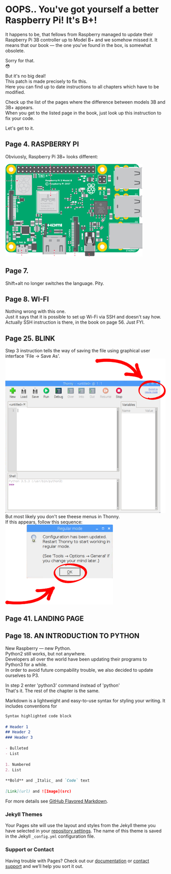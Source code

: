 # OOPS.. You've got yourself a better Raspberry Pi! It's B+!

It happens to be, that fellows from Raspberry managed to update their Raspberry Pi 3B controller up to Model B+ and we somehow missed it. It means that our book — the one you've found in the box, is somewhat obsolete.

Sorry for that.   
:flushed:

But it's no big deal!    
This patch is made precisely to fix this.   
Here you can find up to date instructions to all chapters which have to be modified.

Check up the list of the pages where the difference between models 3B and 3B+ appears.   
When you get to the listed page in the book, just look up this instruction to fix your code.

Let's get to it.

## Page 4. RASPBERRY PI
Obviuosly, Raspberry Pi 3B+ looks different:

![Image](/b-plus/images/b+_sketch.png)

## Page 7.
Shift+alt no longer switches the language. Pity.

## Page 8. WI-FI
Nothing wrong with this one.    
Just it says that it is possible to set up Wi-Fi via SSH and doesn't say how.   
Actually SSH instruction is there, in the book on page 56. Just FYI.

## Page 25. BLINK
Step 3 instruction tells the way of saving the file using graphical user interface 'File -> Save As'.   
![Image](/b-plus/images/p25-1.png)
But most likely you don't see theese menus in Thonny.   
If this appears, follow this sequence:   
![Image](/b-plus/images/p25-2.png)

## Page 41. LANDING PAGE

















## Page 18. AN INTRODUCTION TO PYTHON
New Raspberry — new Python.    
Python2 still works, but not anywhere.   
Developers all over the world have been updating their programs to Python3 for a while.    
In order to avoid future compability trouble, we also decided to update ourselves to P3.   

In step 2 enter 'python3' command instead of 'python'    
That's it. The rest of the chapter is the same.


Markdown is a lightweight and easy-to-use syntax for styling your writing. It includes conventions for

```markdown
Syntax highlighted code block

# Header 1
## Header 2
### Header 3

- Bulleted
- List

1. Numbered
2. List

**Bold** and _Italic_ and `Code` text

[Link](url) and ![Image](src)
```

For more details see [GitHub Flavored Markdown](https://guides.github.com/features/mastering-markdown/).

### Jekyll Themes

Your Pages site will use the layout and styles from the Jekyll theme you have selected in your [repository settings](https://github.com/nkrkv/raspberry-kit/settings). The name of this theme is saved in the Jekyll `_config.yml` configuration file.

### Support or Contact

Having trouble with Pages? Check out our [documentation](https://help.github.com/categories/github-pages-basics/) or [contact support](https://github.com/contact) and we’ll help you sort it out.
